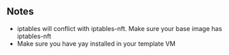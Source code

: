 ## Notes
- iptables will conflict with iptables-nft. Make sure your base image has iptables-nft
- Make sure you have yay installed in your template VM